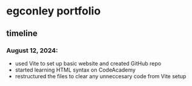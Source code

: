 # egconley portfolio

## timeline

### August 12, 2024:
- used Vite to set up basic website and created GitHub repo
- started learning HTML syntax on CodeAcademy
- restructured the files to clear any unneccesary code from Vite setup

